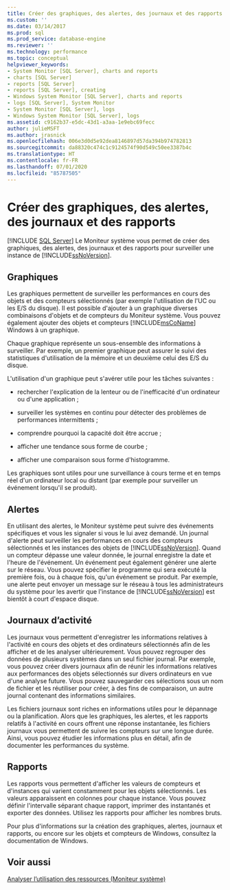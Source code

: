 ```yaml
---
title: Créer des graphiques, des alertes, des journaux et des rapports | Microsoft Docs
ms.custom: ''
ms.date: 03/14/2017
ms.prod: sql
ms.prod_service: database-engine
ms.reviewer: ''
ms.technology: performance
ms.topic: conceptual
helpviewer_keywords:
- System Monitor [SQL Server], charts and reports
- charts [SQL Server]
- reports [SQL Server]
- reports [SQL Server], creating
- Windows System Monitor [SQL Server], charts and reports
- logs [SQL Server], System Monitor
- System Monitor [SQL Server], logs
- Windows System Monitor [SQL Server], logs
ms.assetid: c9162b37-e5dc-43d1-a3aa-1e9ebc69fecc
author: julieMSFT
ms.author: jrasnick
ms.openlocfilehash: 006e3d0d5e92dea8146897d57da394b974782813
ms.sourcegitcommit: da88320c474c1c9124574f90d549c50ee3387b4c
ms.translationtype: HT
ms.contentlocale: fr-FR
ms.lasthandoff: 07/01/2020
ms.locfileid: "85787505"
---
```

# <a name="create-charts-alerts-logs-and-reports"></a>Créer des graphiques, des alertes, des journaux et des rapports
 [!INCLUDE [SQL Server](../../includes/applies-to-version/sqlserver.md)]
  Le Moniteur système vous permet de créer des graphiques, des alertes, des journaux et des rapports pour surveiller une instance de [!INCLUDE[ssNoVersion](../../includes/ssnoversion-md.md)].  
  
## <a name="charts"></a>Graphiques  
 Les graphiques permettent de surveiller les performances en cours des objets et des compteurs sélectionnés (par exemple l'utilisation de l'UC ou les E/S du disque). Il est possible d'ajouter à un graphique diverses combinaisons d'objets et de compteurs du Moniteur système. Vous pouvez également ajouter des objets et compteurs [!INCLUDE[msCoName](../../includes/msconame-md.md)] Windows à un graphique.  
  
 Chaque graphique représente un sous-ensemble des informations à surveiller. Par exemple, un premier graphique peut assurer le suivi des statistiques d'utilisation de la mémoire et un deuxième celui des E/S du disque.  
  
 L'utilisation d'un graphique peut s'avérer utile pour les tâches suivantes :  
  
-   rechercher l'explication de la lenteur ou de l'inefficacité d'un ordinateur ou d'une application ;  
  
-   surveiller les systèmes en continu pour détecter des problèmes de performances intermittents ;  
  
-   comprendre pourquoi la capacité doit être accrue ;  
  
-   afficher une tendance sous forme de courbe ;  
  
-   afficher une comparaison sous forme d'histogramme.  
  
 Les graphiques sont utiles pour une surveillance à cours terme et en temps réel d'un ordinateur local ou distant (par exemple pour surveiller un événement lorsqu'il se produit).  
  
## <a name="alerts"></a>Alertes  
 En utilisant des alertes, le Moniteur système peut suivre des événements spécifiques et vous les signaler si vous le lui avez demandé. Un journal d'alerte peut surveiller les performances en cours des compteurs sélectionnés et les instances des objets de [!INCLUDE[ssNoVersion](../../includes/ssnoversion-md.md)]. Quand un compteur dépasse une valeur donnée, le journal enregistre la date et l'heure de l'événement. Un événement peut également générer une alerte sur le réseau. Vous pouvez spécifier le programme qui sera exécuté la première fois, ou à chaque fois, qu'un événement se produit. Par exemple, une alerte peut envoyer un message sur le réseau à tous les administrateurs du système pour les avertir que l'instance de [!INCLUDE[ssNoVersion](../../includes/ssnoversion-md.md)] est bientôt à court d'espace disque.  
  
## <a name="logs"></a>Journaux d’activité  
 Les journaux vous permettent d'enregistrer les informations relatives à l'activité en cours des objets et des ordinateurs sélectionnés afin de les afficher et de les analyser ultérieurement. Vous pouvez regrouper des données de plusieurs systèmes dans un seul fichier journal. Par exemple, vous pouvez créer divers journaux afin de réunir les informations relatives aux performances des objets sélectionnés sur divers ordinateurs en vue d'une analyse future. Vous pouvez sauvegarder ces sélections sous un nom de fichier et les réutiliser pour créer, à des fins de comparaison, un autre journal contenant des informations similaires.  
  
 Les fichiers journaux sont riches en informations utiles pour le dépannage ou la planification. Alors que les graphiques, les alertes, et les rapports relatifs à l'activité en cours offrent une réponse instantanée, les fichiers journaux vous permettent de suivre les compteurs sur une longue durée. Ainsi, vous pouvez étudier les informations plus en détail, afin de documenter les performances du système.  
  
## <a name="reports"></a>Rapports  
 Les rapports vous permettent d'afficher les valeurs de compteurs et d'instances qui varient constamment pour les objets sélectionnés. Les valeurs apparaissent en colonnes pour chaque instance. Vous pouvez définir l'intervalle séparant chaque rapport, imprimer des instantanés et exporter des données. Utilisez les rapports pour afficher les nombres bruts.  
  
 Pour plus d'informations sur la création des graphiques, alertes, journaux et rapports, ou encore sur les objets et compteurs de Windows, consultez la documentation de Windows.  
  
## <a name="see-also"></a>Voir aussi  
 [Analyser l’utilisation des ressources &#40;Moniteur système&#41;](../../relational-databases/performance-monitor/monitor-resource-usage-system-monitor.md)  
  
  
